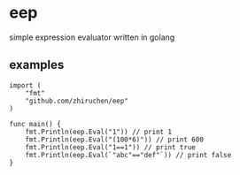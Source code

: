# eep
simple expression evaluator written in golang

## examples
```golang
import (
	"fmt"
	"github.com/zhiruchen/eep"
)

func main() {
	fmt.Println(eep.Eval("1")) // print 1
	fmt.Println(eep.Eval("(100*6)")) // print 600
	fmt.Println(eep.Eval("1==1")) // print true
	fmt.Println(eep.Eval(`"abc"=="def"`)) // print false
}
```
